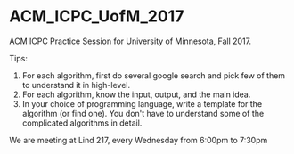 # ACM_ICPC_UofM_2017
ACM ICPC Practice Session for University of Minnesota, Fall 2017.

Tips:
1. For each algorithm, first do several google search and pick few of them to understand it in high-level.
2. For each algorithm, know the input, output, and the main idea.
3. In your choice of programming language, write a template for the algorithm (or find one). You don't have to understand some of the complicated algorithms in detail.


We are meeting at Lind 217, every Wednesday from 6:00pm to 7:30pm
